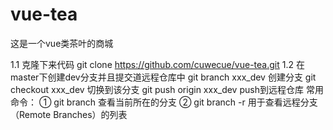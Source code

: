 # vue-tea
这是一个vue类茶叶的商城

1.1 克隆下来代码 git clone  https://github.com/cuwecue/vue-tea.git
1.2 在master下创建dev分支并且提交道远程仓库中 
    git branch xxx_dev  创建分支
    git checkout xxx_dev  切换到该分支
    git push origin xxx_dev push到远程仓库
常用命令：
① git branch  查看当前所在的分支
② git branch -r  用于查看远程分支（Remote Branches）的列表
